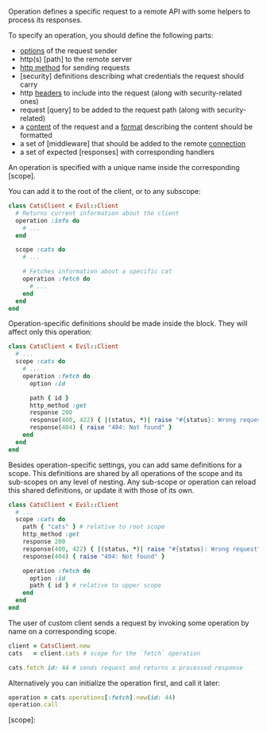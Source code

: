 Operation defines a specific request to a remote API with some helpers to process its responses.

To specify an operation, you should define the following parts:

- [options] of the request sender
- http(s) [path] to the remote server
- [http method] for sending requests
- [security] definitions describing what credentials the request should carry
- http [headers] to include into the request (along with security-related ones)
- request [query] to be added to the request path (along with security-related)
- a [content][body] of the request and a [format][body] describing the content should be formatted
- a set of [middleware] that should be added to the remote [connection]
- a set of expected [responses] with corresponding handlers

An operation is specified with a unique name inside the corresponding [scope].

You can add it to the root of the client, or to any subscope:

```ruby
class CatsClient < Evil::Client
  # Returns current information about the client
  operation :info do
    # ...
  end

  scope :cats do
    # ...

    # Fetches information about a specific cat
    operation :fetch do
      # ...
    end
  end
end
```

Operation-specific definitions should be made inside the block. They will affect only this operation:

```ruby
class CatsClient < Evil::Client
  # ...
  scope :cats do
    # ...
    operation :fetch do
      option :id

      path { id }
      http_method :get
      response 200
      response(400, 422) { |(status, *)| raise "#{status}: Wrong request" }
      response(404) { raise "404: Not found" }
    end
  end
end
```

Besides operation-specific settings, you can add same definitions for a scope. This definitions are shared by all operations of the scope and its sub-scopes on any level of nesting. Any sub-scope or operation can reload this shared definitions, or update it with those of its own.

```ruby
class CatsClient < Evil::Client
  # ...
  scope :cats do
    path { "cats" } # relative to root scope
    http_method :get
    response 200
    response(400, 422) { |(status, *)| raise "#{status}: Wrong request" }
    response(404) { raise "404: Not found" }

    operation :fetch do
      option :id
      path { id } # relative to upper scope
    end
  end
end
```

The user of custom client sends a request by invoking some operation by name on a corresponding scope.

```ruby
client = CatsClient.new
cats   = client.cats # scope for the `fetch` operation

cats.fetch id: 44 # sends request and returns a processed response
```

Alternatively you can initialize the operation first, and call it later:

```ruby
operation = cats.operations[:fetch].new(id: 44)
operation.call
```

[options]: 
[path]: 
[http method]: 
[security]: 
[headers]: 
[query]: 
[body]: 
[middleware]: 
[connection]: 
[responses]: 
[scope]: 
